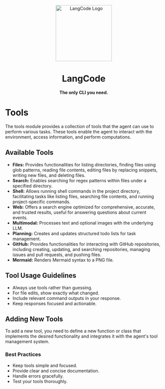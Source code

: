 <div align="center">
  <img src="../../assets/logo.png" alt="LangCode Logo" width="180" />
  <h1><b>LangCode</b></h1>
  <p><b>The only CLI you need.</b></p>
</div>

# Tools

The tools module provides a collection of tools that the agent can use to perform various tasks. These tools enable the agent to interact with the environment, access information, and perform computations.

## Available Tools

- **Files:** Provides functionalities for listing directories, finding files using glob patterns, reading file contents, editing files by replacing snippets, writing new files, and deleting files.
- **Search:** Enables searching for regex patterns within files under a specified directory.
- **Shell:** Allows running shell commands in the project directory, facilitating tasks like listing files, searching file contents, and running project-specific commands.
- **Web:** Offers a search engine optimized for comprehensive, accurate, and trusted results, useful for answering questions about current events.
- **Multimodal:** Processes text and optional images with the underlying LLM.
- **Planning:** Creates and updates structured todo lists for task management.
- **GitHub:** Provides functionalities for interacting with GitHub repositories, including creating, updating, and searching repositories, managing issues and pull requests, and pushing files.
- **Mermaid:** Renders Mermaid syntax to a PNG file.

## Tool Usage Guidelines

- Always use tools rather than guessing.
- For file edits, show exactly what changed.
- Include relevant command outputs in your response.
- Keep responses focused and actionable.

## Adding New Tools

To add a new tool, you need to define a new function or class that implements the desired functionality and integrates it with the agent's tool management system.

### Best Practices

- Keep tools simple and focused.
- Provide clear and concise documentation.
- Handle errors gracefully.
- Test your tools thoroughly.
